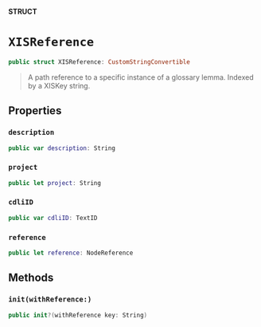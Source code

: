 **STRUCT**

# `XISReference`

```swift
public struct XISReference: CustomStringConvertible
```

> A path reference to a specific instance of a glossary lemma. Indexed by a XISKey string.

## Properties
### `description`

```swift
public var description: String
```

### `project`

```swift
public let project: String
```

### `cdliID`

```swift
public var cdliID: TextID
```

### `reference`

```swift
public let reference: NodeReference
```

## Methods
### `init(withReference:)`

```swift
public init?(withReference key: String)
```
